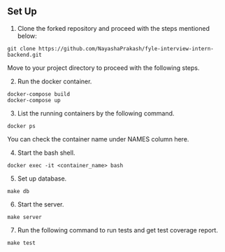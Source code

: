 ## Set Up

1. Clone the forked repository and proceed with the steps mentioned below:
```
git clone https://github.com/NayashaPrakash/fyle-interview-intern-backend.git
```
Move to your project directory to proceed with the following steps.

2. Run the docker container.
```
docker-compose build
docker-compose up
```
3. List the running containers by the following command.
```
docker ps
```
You can check the container name under NAMES column here.

4. Start the bash shell.
```
docker exec -it <container_name> bash
```
5. Set up database.

```
make db
```
6. Start the server.

```
make server
```
7. Run the following command to run tests and get test coverage report. 

```
make test
```
